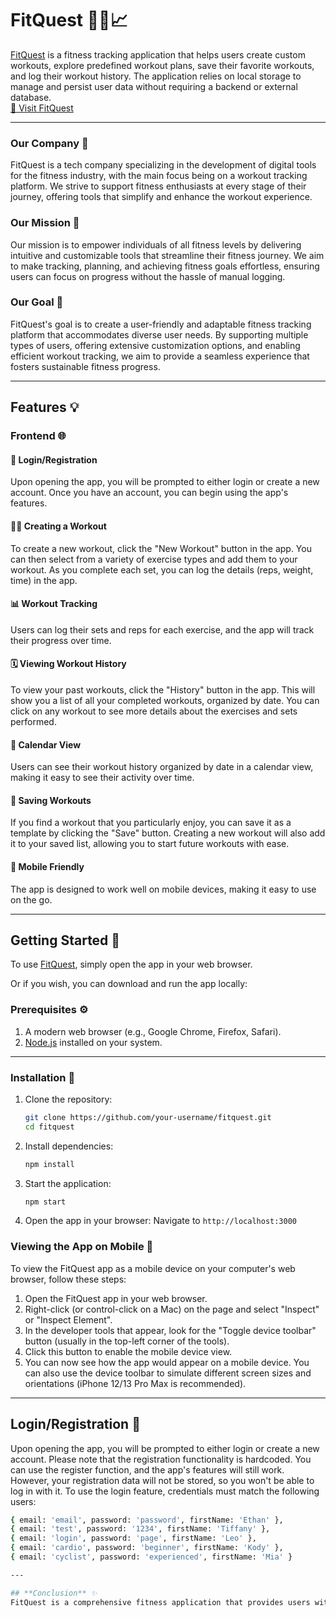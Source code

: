 # **FitQuest** 🏋️‍♀️📈

[FitQuest](https://fitquest481.vercel.app/) is a fitness tracking application that helps users create custom workouts, explore predefined workout plans, save their favorite workouts, and log their workout history. The application relies on local storage to manage and persist user data without requiring a backend or external database.  
[🔗 Visit FitQuest](https://fitquest481.vercel.app/)

---

### **Our Company** 🌟  
FitQuest is a tech company specializing in the development of digital tools for the fitness industry, with the main focus being on a workout tracking platform. We strive to support fitness enthusiasts at every stage of their journey, offering tools that simplify and enhance the workout experience.

### **Our Mission** 🎯  
Our mission is to empower individuals of all fitness levels by delivering intuitive and customizable tools that streamline their fitness journey. We aim to make tracking, planning, and achieving fitness goals effortless, ensuring users can focus on progress without the hassle of manual logging.

### **Our Goal** 🥇  
FitQuest's goal is to create a user-friendly and adaptable fitness tracking platform that accommodates diverse user needs. By supporting multiple types of users, offering extensive customization options, and enabling efficient workout tracking, we aim to provide a seamless experience that fosters sustainable fitness progress.

---

## **Features** 💡

### **Frontend** 🌐

#### 🔑 Login/Registration  
Upon opening the app, you will be prompted to either login or create a new account. Once you have an account, you can begin using the app's features.

#### 🏋️‍♀️ Creating a Workout  
To create a new workout, click the "New Workout" button in the app. You can then select from a variety of exercise types and add them to your workout. As you complete each set, you can log the details (reps, weight, time) in the app.

#### 📊 Workout Tracking  
Users can log their sets and reps for each exercise, and the app will track their progress over time.

#### 🗓️ Viewing Workout History  
To view your past workouts, click the "History" button in the app. This will show you a list of all your completed workouts, organized by date. You can click on any workout to see more details about the exercises and sets performed.

#### 📆 Calendar View  
Users can see their workout history organized by date in a calendar view, making it easy to see their activity over time.

#### 🌟 Saving Workouts  
If you find a workout that you particularly enjoy, you can save it as a template by clicking the "Save" button. Creating a new workout will also add it to your saved list, allowing you to start future workouts with ease.

#### 📱 Mobile Friendly  
The app is designed to work well on mobile devices, making it easy to use on the go.

---

## **Getting Started** 🚀  
To use [FitQuest](https://fitquest481.vercel.app/), simply open the app in your web browser.

Or if you wish, you can download and run the app locally:

### **Prerequisites** ⚙️  
1. A modern web browser (e.g., Google Chrome, Firefox, Safari).  
2. [Node.js](https://nodejs.org/) installed on your system.  

---

### **Installation** 🔧  

1. Clone the repository:  
   ```bash
   git clone https://github.com/your-username/fitquest.git
   cd fitquest

   ```
2. Install dependencies:
   ```bash
   npm install
   ```
3. Start the application:
   ```bash
   npm start
   ```
4. Open the app in your browser: Navigate to `http://localhost:3000`

### **Viewing the App on Mobile** 📱
To view the FitQuest app as a mobile device on your computer's web browser, follow these steps:

1. Open the FitQuest app in your web browser.
2. Right-click (or control-click on a Mac) on the page and select "Inspect" or "Inspect Element".
3. In the developer tools that appear, look for the "Toggle device toolbar" button (usually in the top-left corner of the tools).
4. Click this button to enable the mobile device view.
5. You can now see how the app would appear on a mobile device. You can also use the device toolbar to simulate different screen sizes and orientations (iPhone 12/13 Pro Max is recommended).

---

## **Login/Registration** 🔑
Upon opening the app, you will be prompted to either login or create a new account. Please note that the registration functionality is hardcoded. You can use the register function, and the app's features will still work. However, your registration data will not be stored, so you won't be able to log in with it. To use the login feature, credentials must match the following users:
```bash
{ email: 'email', password: 'password', firstName: 'Ethan' },
{ email: 'test', password: '1234', firstName: 'Tiffany' },
{ email: 'login', password: 'page', firstName: 'Leo' },
{ email: 'cardio', password: 'beginner', firstName: 'Kody' },
{ email: 'cyclist', password: 'experienced', firstName: 'Mia' }

---

## **Conclusion** ✨
FitQuest is a comprehensive fitness application that provides users with a wide range of features to help them achieve their fitness goals. Whether you're a beginner or an experienced fitness enthusiast, FitQuest has something to offer. With its mobile-friendly design and user-friendly interface, FitQuest makes it easy to stay on top of your workout routine and track your progress over time.
